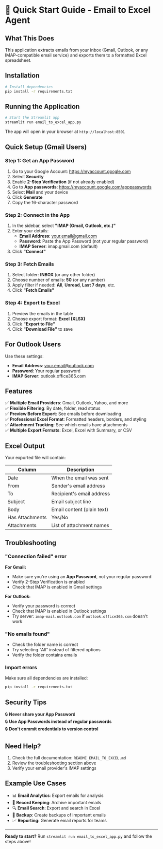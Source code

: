 # 🚀 Quick Start Guide - Email to Excel Agent

## What This Does

This application extracts emails from your inbox (Gmail, Outlook, or any IMAP-compatible email service) and exports them to a formatted Excel spreadsheet.

## Installation

```bash
# Install dependencies
pip install -r requirements.txt
```

## Running the Application

```bash
# Start the Streamlit app
streamlit run email_to_excel_app.py
```

The app will open in your browser at `http://localhost:8501`

## Quick Setup (Gmail Users)

### Step 1: Get an App Password

1. Go to your Google Account: https://myaccount.google.com
2. Select **Security**
3. Enable **2-Step Verification** (if not already enabled)
4. Go to **App passwords**: https://myaccount.google.com/apppasswords
5. Select **Mail** and your device
6. Click **Generate**
7. Copy the 16-character password

### Step 2: Connect in the App

1. In the sidebar, select **"IMAP (Gmail, Outlook, etc.)"**
2. Enter your details:
   - **Email Address**: your.email@gmail.com
   - **Password**: Paste the App Password (not your regular password)
   - **IMAP Server**: imap.gmail.com (default)
3. Click **"Connect"**

### Step 3: Fetch Emails

1. Select folder: **INBOX** (or any other folder)
2. Choose number of emails: **50** (or any number)
3. Apply filter if needed: **All**, **Unread**, **Last 7 days**, etc.
4. Click **"Fetch Emails"**

### Step 4: Export to Excel

1. Preview the emails in the table
2. Choose export format: **Excel (XLSX)**
3. Click **"Export to File"**
4. Click **"Download File"** to save

## For Outlook Users

Use these settings:
- **Email Address**: your.email@outlook.com
- **Password**: Your regular password
- **IMAP Server**: outlook.office365.com

## Features

✅ **Multiple Email Providers**: Gmail, Outlook, Yahoo, and more  
✅ **Flexible Filtering**: By date, folder, read status  
✅ **Preview Before Export**: See emails before downloading  
✅ **Professional Excel Format**: Formatted headers, borders, and styling  
✅ **Attachment Tracking**: See which emails have attachments  
✅ **Multiple Export Formats**: Excel, Excel with Summary, or CSV  

## Excel Output

Your exported file will contain:

| Column | Description |
|--------|-------------|
| Date | When the email was sent |
| From | Sender's email address |
| To | Recipient's email address |
| Subject | Email subject line |
| Body | Email content (plain text) |
| Has Attachments | Yes/No |
| Attachments | List of attachment names |

## Troubleshooting

### "Connection failed" error

**For Gmail:**
- Make sure you're using an **App Password**, not your regular password
- Verify 2-Step Verification is enabled
- Check that IMAP is enabled in Gmail settings

**For Outlook:**
- Verify your password is correct
- Check that IMAP is enabled in Outlook settings
- Try server: `imap-mail.outlook.com` if `outlook.office365.com` doesn't work

### "No emails found"

- Check the folder name is correct
- Try selecting "All" instead of filtered options
- Verify the folder contains emails

### Import errors

Make sure all dependencies are installed:
```bash
pip install -r requirements.txt
```

## Security Tips

🔒 **Never share your App Password**  
🔒 **Use App Passwords instead of regular passwords**  
🔒 **Don't commit credentials to version control**  

## Need Help?

1. Check the full documentation: `README_EMAIL_TO_EXCEL.md`
2. Review the troubleshooting section above
3. Verify your email provider's IMAP settings

## Example Use Cases

- 📊 **Email Analytics**: Export emails for analysis
- 📝 **Record Keeping**: Archive important emails
- 🔍 **Email Search**: Export and search in Excel
- 📧 **Backup**: Create backups of important emails
- 📈 **Reporting**: Generate email reports for teams

---

**Ready to start?** Run `streamlit run email_to_excel_app.py` and follow the steps above!

